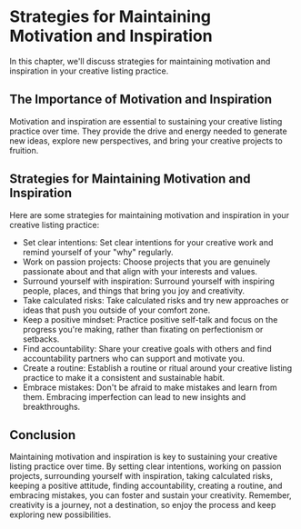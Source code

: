 Strategies for Maintaining Motivation and Inspiration
=============================================================================================

In this chapter, we'll discuss strategies for maintaining motivation and inspiration in your creative listing practice.

The Importance of Motivation and Inspiration
--------------------------------------------

Motivation and inspiration are essential to sustaining your creative listing practice over time. They provide the drive and energy needed to generate new ideas, explore new perspectives, and bring your creative projects to fruition.

Strategies for Maintaining Motivation and Inspiration
-----------------------------------------------------

Here are some strategies for maintaining motivation and inspiration in your creative listing practice:

* Set clear intentions: Set clear intentions for your creative work and remind yourself of your "why" regularly.
* Work on passion projects: Choose projects that you are genuinely passionate about and that align with your interests and values.
* Surround yourself with inspiration: Surround yourself with inspiring people, places, and things that bring you joy and creativity.
* Take calculated risks: Take calculated risks and try new approaches or ideas that push you outside of your comfort zone.
* Keep a positive mindset: Practice positive self-talk and focus on the progress you're making, rather than fixating on perfectionism or setbacks.
* Find accountability: Share your creative goals with others and find accountability partners who can support and motivate you.
* Create a routine: Establish a routine or ritual around your creative listing practice to make it a consistent and sustainable habit.
* Embrace mistakes: Don't be afraid to make mistakes and learn from them. Embracing imperfection can lead to new insights and breakthroughs.

Conclusion
----------

Maintaining motivation and inspiration is key to sustaining your creative listing practice over time. By setting clear intentions, working on passion projects, surrounding yourself with inspiration, taking calculated risks, keeping a positive attitude, finding accountability, creating a routine, and embracing mistakes, you can foster and sustain your creativity. Remember, creativity is a journey, not a destination, so enjoy the process and keep exploring new possibilities.
